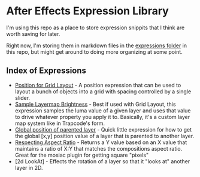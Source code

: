 # After Effects Expression Library

I'm using this repo as a place to store expression snippits that I think are worth saving for later. 

Right now, I'm storing them in markdown files in the [expressions folder](https://github.com/CameronFoxly/AfterEffectsExpressionLibrary/tree/main/expressions) in this repo, but might get around to doing more organizing at some point.


## Index of Expressions

- [Position for Grid Layout](https://github.com/CameronFoxly/AfterEffectsExpressionLibrary/blob/main/expressions/grid-layout.md) - A position expression that can be used to layout a bunch of objects into a grid with spacing controlled by a single slider. 
- [Sample Layermap Brightness](https://github.com/CameronFoxly/AfterEffectsExpressionLibrary/blob/main/expressions/Sample-LayerMap-Luma.md) - Best if used with Grid Layout, this expression samples the luma value of a given layer and uses that value to drive whatever property you apply it to. Basically, it's a custom layer map system like in Trapcode's form. 
- [Global position of parented layer](https://github.com/CameronFoxly/AfterEffectsExpressionLibrary/blob/main/expressions/Sample-LayerMap-Luma.md) - Quick little expression for how to get the global [x,y] position value of a layer that is parented to another layer.
- [Respecting Aspect Ratio](https://github.com/CameronFoxly/AfterEffectsExpressionLibrary/blob/main/expressions/respecting-aspect-ratio.md) - Returns a Y value based on an X value that maintains a ratio of X:Y that matches the compositions aspect ratio. Great for the mosiac plugin for getting square "pixels"
- [2d LookAt] - Effects the rotation of a layer so that it "looks at" another layer in 2D. 
